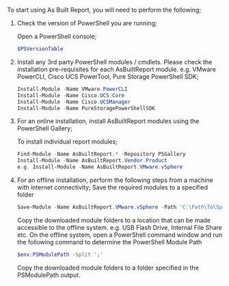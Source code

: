 To start using As Built Report, you will need to perform the following;

1.  Check the version of PowerShell you are running;

    Open a PowerShell console;

    ```powershell
    $PSVersionTable
    ```

2.  Install any 3rd party PowerShell modules / cmdlets. Please check the installation pre-requisites for each AsBuiltReport module.
    e.g. VMware PowerCLI, Cisco UCS PowerTool, Pure Storage PowerShell SDK;

    ```powershell
    Install-Module -Name VMware.PowerCLI
    Install-Module -Name Cisco.UCS.Core
    Install-Module -Name Cisco.UCSManager
    Install-Module -Name PureStoragePowerShellSDK
    ```

3.  For an online installation, install AsBuiltReport modules using the PowerShell Gallery;

    To install individual report modules;

    ```powershell
    Find-Module -Name AsBuiltReport.* -Repository PSGallery
    Install-Module -Name AsBuiltReport.Vendor.Product
    e.g. Install-Module -Name AsBuiltReport.VMware.vSphere
    ```

4.  For an offline installation, perform the following steps from a machine with internet connectivity;
    Save the required modules to a specified folder

    ```powershell
    Save-Module -Name AsBuiltReport.VMware.vSphere -Path 'C:\Path\To\Specified\Folder'
    ```

    Copy the downloaded module folders to a location that can be made accessible to the offline system.
    e.g. USB Flash Drive, Internal File Share etc.
    On the offline system, open a PowerShell command window and run the following command to determine the PowerShell Module Path

    ```powershell
    $env:PSModulePath -Split ';'
    ```

    Copy the downloaded module folders to a folder specified in the PSModulePath output.
